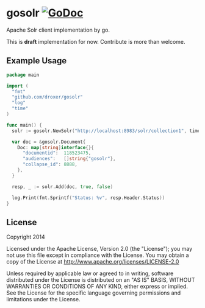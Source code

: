 # gosolr [![GoDoc](https://godoc.org/github.com/droxer/gosolr?status.svg)](https://godoc.org/github.com/droxer/gosolr)

Apache Solr client implementation by go.

This is **draft** implementation for now. Contribute is more than welcome.



## Example Usage

```go
package main

import (
  "fmt"
  "github.com/droxer/gosolr"
  "log"
  "time"
)

func main() {
  solr := gosolr.NewSolr("http://localhost:8983/solr/collection1", time.Second*5)

  var doc = &gosolr.Document{
    Doc: map[string]interface{}{
      "documentid":  118523475,
      "audiences":   []string{"gosolr"},
      "collapse_id": 8888,
    },
  }

  resp, _ := solr.Add(doc, true, false)

  log.Print(fmt.Sprintf("Status: %v", resp.Header.Status))
}


```

## License

Copyright 2014

Licensed under the Apache License, Version 2.0 (the "License"); you may not use this file except in compliance with the License. You may obtain a copy of the License at <http://www.apache.org/licenses/LICENSE-2.0>

Unless required by applicable law or agreed to in writing, software distributed under the License is distributed on an "AS IS" BASIS, WITHOUT WARRANTIES OR CONDITIONS OF ANY KIND, either express or implied. See the License for the specific language governing permissions and limitations under the License.